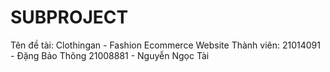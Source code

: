 # SUBPROJECT
Tên đề tài: Clothingan - Fashion Ecommerce Website
Thành viên:
  21014091 - Đặng Bảo Thông
  21008881 - Nguyễn Ngọc Tài
